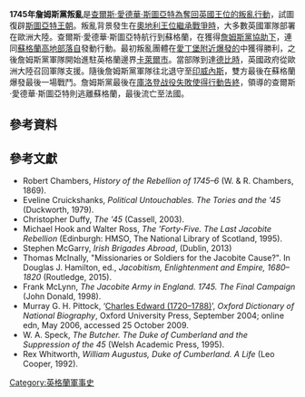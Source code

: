 **1745年詹姆斯黨叛亂**是[查爾斯·愛德華·斯圖亞特為奪回](../Page/查爾斯·愛德華·斯圖亞特.md "wikilink")[英國王位的叛亂行動](../Page/英國君主.md "wikilink")，試圖復辟[斯圖亞特王朝](../Page/斯圖亞特王朝.md "wikilink")。叛亂背景發生在[奧地利王位繼承戰爭時](../Page/奧地利王位繼承戰爭.md "wikilink")，大多數英國軍隊部署在歐洲大陸。查爾斯·愛德華·斯圖亞特航行到蘇格蘭，在獲得[詹姆斯黨協助下](../Page/詹姆斯黨.md "wikilink")，連同[蘇格蘭高地部落自](../Page/蘇格蘭高地.md "wikilink")發動行動。最初叛亂團體在[愛丁堡附近爆發的](../Page/愛丁堡.md "wikilink")中獲得勝利，之後詹姆斯黨軍隊開始進駐英格蘭邊界[卡萊爾市](../Page/卡萊爾市.md "wikilink")。當部隊到達[德比時](../Page/德比_\(英格蘭\).md "wikilink")，英國政府從歐洲大陸召回軍隊支援。隨後詹姆斯黨軍隊往北退守至[印威內斯](../Page/印威內斯.md "wikilink")，雙方最後在蘇格蘭爆發最後一場戰鬥。詹姆斯黨最後在[庫洛登战役失敗使得行動告終](../Page/庫洛登战役.md "wikilink")，領導的查爾斯·愛德華·斯圖亞特則逃離蘇格蘭，最後流亡至法國。

## 參考資料

## 參考文獻

  - Robert Chambers, *History of the Rebellion of 1745–6* (W. & R.
    Chambers, 1869).
  - Eveline Cruickshanks, *Political Untouchables. The Tories and the
    '45* (Duckworth, 1979).
  - Christopher Duffy, *The '45* (Cassell, 2003).
  - Michael Hook and Walter Ross, *The 'Forty-Five. The Last Jacobite
    Rebellion* (Edinburgh: HMSO, The National Library of Scotland,
    1995).
  - Stephen McGarry, *Irish Brigades Abroad*, (Dublin, 2013)
  - Thomas McInally, "Missionaries or Soldiers for the Jacobite Cause?".
    In Douglas J. Hamilton, ed., *Jacobitism, Enlightenment and Empire,
    1680–1820* (Routledge, 2015).
  - Frank McLynn, *The Jacobite Army in England. 1745. The Final
    Campaign* (John Donald, 1998).
  - Murray G. H. Pittock, ‘[Charles Edward
    (1720–1788)](http://www.oxforddnb.com/view/article/5145)’, *Oxford
    Dictionary of National Biography*, Oxford University Press,
    September 2004; online edn, May 2006, accessed 25 October 2009.
  - W. A. Speck, *The Butcher. The Duke of Cumberland and the
    Suppression of the 45* (Welsh Academic Press, 1995).
  - Rex Whitworth, *William Augustus, Duke of Cumberland. A Life* (Leo
    Cooper, 1992).

[Category:英格蘭軍事史](https://zh.wikipedia.org/wiki/Category:英格蘭軍事史 "wikilink")